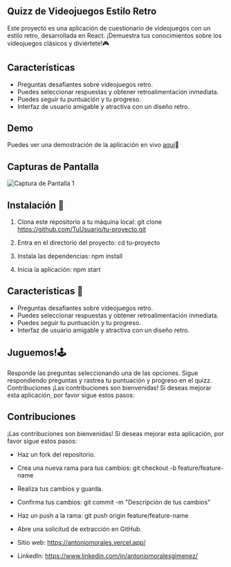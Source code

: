 ## Quizz de Videojuegos Estilo Retro

Este proyecto es una aplicación de cuestionario de videojuegos con un estilo retro, desarrollada en React. ¡Demuestra tus conocimientos sobre los videojuegos clásicos y diviértete!🎮

## Características

- Preguntas desafiantes sobre videojuegos retro.
- Puedes seleccionar respuestas y obtener retroalimentación inmediata.
- Puedes seguir tu puntuación y tu progreso.
- Interfaz de usuario amigable y atractiva con un diseño retro.

## Demo

Puedes ver una demostración de la aplicación en vivo [aquí](https://testing-indol-nine.vercel.app/)👀

## Capturas de Pantalla

![Captura de Pantalla 1](https://i.imgur.com/7PrZLC6.png)


## Instalación 🎰

   1. Clona este repositorio a tu máquina local:
   git clone https://github.com/TuUsuario/tu-proyecto.git
   
   2. Entra en el directorio del proyecto:
   cd tu-proyecto

   3. Instala las dependencias:
   npm install
  
   4. Inicia la aplicación:
   npm start


## Características 🎲

- Preguntas desafiantes sobre videojuegos retro.
- Puedes seleccionar respuestas y obtener retroalimentación inmediata.
- Puedes seguir tu puntuación y tu progreso.
- Interfaz de usuario amigable y atractiva con un diseño retro.



## Juguemos!🕹
Responde las preguntas seleccionando una de las opciones.
Sigue respondiendo preguntas y rastrea tu puntuación y progreso en el quizz.
Contribuciones
¡Las contribuciones son bienvenidas! Si deseas mejorar esta aplicación, por favor sigue estos pasos:


## Contribuciones
¡Las contribuciones son bienvenidas! Si deseas mejorar esta aplicación, por favor sigue estos pasos:

- Haz un fork del repositorio.
- Crea una nueva rama para tus cambios: git checkout -b feature/feature-name
- Realiza tus cambios y guarda.
- Confirma tus cambios: git commit -m "Descripción de tus cambios"
- Haz un push a la rama: git push origin feature/feature-name
- Abre una solicitud de extracción en GitHub.



- Sitio web: https://antoniomorales.vercel.app/
- LinkedIn: https://www.linkedin.com/in/antoniomoralesgimenez/

